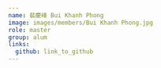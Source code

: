 ```yaml
---
name: 裴慶峰 Bui Khanh Phong 
image: images/members/Bui Khanh Phong.jpg 
role: master
group: alum
links:
  github: link_to_github 
---
```

